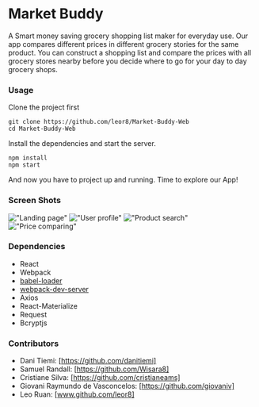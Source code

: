 Market Buddy
=====================

A Smart money saving grocery shopping list maker for everyday use. Our app compares different prices in different grocery stories for the same product. You can construct a shopping list and compare the prices with all grocery stores nearby before you decide where to go for your day to day grocery shops.

### Usage

Clone the project first

```
git clone https://github.com/leor8/Market-Buddy-Web
cd Market-Buddy-Web
```

Install the dependencies and start the server.

```
npm install
npm start
```

And now you have to project up and running. Time to explore our App!

### Screen Shots
!["Landing page"](https://github.com/leor8/Market-Buddy-Web/blob/master/docs/Screen%20Shot%202018-08-10%20at%202.04.31%20PM.png)
!["User profile"](https://github.com/leor8/Market-Buddy-Web/blob/master/docs/Screen%20Shot%202018-08-10%20at%202.05.34%20PM.png)
!["Product search"](https://github.com/leor8/Market-Buddy-Web/blob/master/docs/Screen%20Shot%202018-08-10%20at%202.05.58%20PM.png)
!["Price comparing"](https://github.com/leor8/Market-Buddy-Web/blob/master/docs/Screen%20Shot%202018-08-10%20at%202.06.55%20PM.png)

### Dependencies

* React
* Webpack
* [babel-loader](https://github.com/babel/babel-loader)
* [webpack-dev-server](https://github.com/webpack/webpack-dev-server)
* Axios
* React-Materialize
* Request
* Bcryptjs

### Contributors
* Dani Tiemi: [https://github.com/danitiemi]
* Samuel Randall: [https://github.com/Wisara8]
* Cristiane Silva: [https://github.com/cristianeams]
* Giovani Raymundo de Vasconcelos: [https://github.com/giovaniv]
* Leo Ruan: [www.github.com/leor8]

